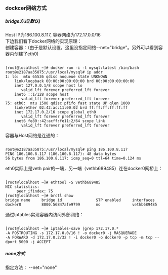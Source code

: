 ### dockcer网络方式
##### bridge方式(默认)
Host IP为186.100.8.117, 容器网络为172.17.0.0/16  
下边我们看下docker网络的实现原理：  
创建容器：（由于是默认设置，这里没指定网络--net="bridge"。另外可以看到容器内创建了eth0)  
<pre><code>
[root@localhost ~]# docker run -i -t mysql:latest /bin/bash
root@e2187aa35875:/usr/local/mysql# ip addr
1: lo: <LOOPBACK,UP,LOWER_UP> mtu 65536 qdisc noqueue state UNKNOWN
    link/loopback 00:00:00:00:00:00 brd 00:00:00:00:00:00
    inet 127.0.0.1/8 scope host lo
       valid_lft forever preferred_lft forever
    inet6 ::1/128 scope host
       valid_lft forever preferred_lft forever
75: eth0: <BROADCAST,UP,LOWER_UP> mtu 1500 qdisc pfifo_fast state UP qlen 1000
    link/ether 02:42:ac:11:00:02 brd ff:ff:ff:ff:ff:ff
    inet 172.17.0.2/16 scope global eth0
       valid_lft forever preferred_lft forever
    inet6 fe80::42:acff:fe11:2/64 scope link
       valid_lft forever preferred_lft forever
</code></pre>
容器与Host网络是连通的：   
<pre><code>
root@e2187aa35875:/usr/local/mysql# ping 186.100.8.117
PING 186.100.8.117 (186.100.8.117): 48 data bytes
56 bytes from 186.100.8.117: icmp_seq=0 ttl=64 time=0.124 ms
</code></pre>
eth0实际上是veth pair的一端，另一端（vethb689485）连在docker0网桥上：
<pre><code>
[root@localhost ~]# ethtool -S vethb689485
NIC statistics:
     peer_ifindex: 75
[root@localhost ~]# brctl show
bridge name     bridge id               STP enabled     interfaces
docker0         8000.56847afe9799       no              vethb689485
</code></pre>
通过Iptables实现容器内访问外部网络：
<pre><code>
[root@localhost ~]# iptables-save |grep 172.17.0.*
-A POSTROUTING -s 172.17.0.0/16 ! -o docker0 -j MASQUERADE
-A FORWARD -d 172.17.0.2/32 ! -i docker0 -o docker0 -p tcp -m tcp --dport 5000 -j ACCEPT
</code></pre>

##### none方式
指定方法： --net="none"



